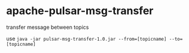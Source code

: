 # apache-pulsar-msg-transfer
transfer message between topics

use `java -jar pulsar-msg-transfer-1.0.jar --from=[topicname] --to=[topicname]`
